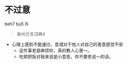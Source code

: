 # 不过意
beh7 bu5 i5
> 泰州方言词典4
- 心理上感到不能通过，意谓对于他人对自己的善意感觉不安
  - 这件事老是麻烦你，真的教人心里～。
  - 吃顿把饭对我来说是小意思，你不要老说～的话。
